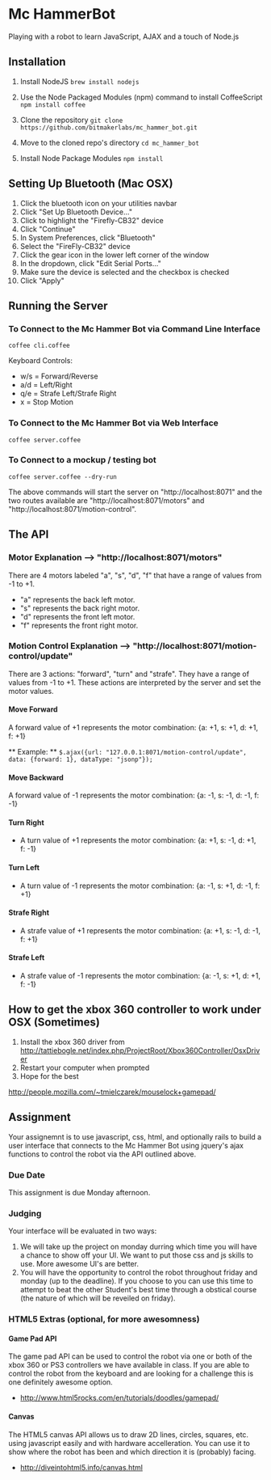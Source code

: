 # Mc HammerBot
Playing with a robot to learn JavaScript, AJAX and a touch of Node.js

## Installation

1. Install NodeJS
``brew install nodejs``

2. Use the Node Packaged Modules (npm) command to install CoffeeScript
``npm install coffee``

3. Clone the repository
``git clone https://github.com/bitmakerlabs/mc_hammer_bot.git``

4. Move to the cloned repo's directory
``cd mc_hammer_bot``

5. Install Node Package Modules
``npm install``

## Setting Up Bluetooth (Mac OSX)

1. Click the bluetooth icon on your utilities navbar
2. Click "Set Up Bluetooth Device..."
3. Click to highlight the "Firefly-CB32" device
4. Click "Continue"
5. In System Preferences, click "Bluetooth"
6. Select the "FireFly-CB32" device
7. Click the gear icon in the lower left corner of the window
8. In the dropdown, click "Edit Serial Ports..."
9. Make sure the device is selected and the checkbox is checked
10. Click "Apply"

## Running the Server

### To Connect to the Mc Hammer Bot via Command Line Interface
`coffee cli.coffee`

Keyboard Controls:

* w/s = Forward/Reverse
* a/d = Left/Right
* q/e = Strafe Left/Strafe Right
* x = Stop Motion

### To Connect to the Mc Hammer Bot via Web Interface
`coffee server.coffee`

### To Connect to a mockup / testing bot
`coffee server.coffee --dry-run`

The above commands will start the server on "http://localhost:8071" and the two routes available are "http://localhost:8071/motors" and "http://localhost:8071/motion-control".

## The API

### Motor Explanation --> "http://localhost:8071/motors"

There are 4 motors labeled "a", "s", "d", "f" that have a range of values from -1 to +1.

* "a" represents the back left motor.
* "s" represents the back right motor.
* "d" represents the front left motor.
* "f" represents the front right motor.

### Motion Control Explanation --> "http://localhost:8071/motion-control/update"

There are 3 actions: "forward", "turn" and "strafe". They have a range of values from -1 to +1. These actions are interpreted by the server and set the motor values.

#### Move Forward

A forward value of +1 represents the motor combination: {a: +1, s: +1, d: +1, f: +1}

** Example: ** `$.ajax({url: "127.0.0.1:8071/motion-control/update", data: {forward: 1}, dataType: "jsonp"}); `

#### Move Backward

A forward value of -1 represents the motor combination: {a: -1, s: -1, d: -1, f: -1}

#### Turn Right
- A turn value of +1 represents the motor combination: {a: +1, s: -1, d: +1, f: -1}

#### Turn Left
- A turn value of -1 represents the motor combination: {a: -1, s: +1, d: -1, f: +1}

#### Strafe Right
- A strafe value of +1 represents the motor combination: {a: +1, s: -1, d: -1, f: +1}

#### Strafe Left
- A strafe value of -1 represents the motor combination: {a: -1, s: +1, d: +1, f: -1}

## How to get the xbox 360 controller to work under OSX (Sometimes)

1. Install the xbox 360 driver from http://tattiebogle.net/index.php/ProjectRoot/Xbox360Controller/OsxDriver
2. Restart your computer when prompted
3. Hope for the best

http://people.mozilla.com/~tmielczarek/mouselock+gamepad/

## Assignment

Your assignemnt is to use javascript, css, html, and optionally rails to build a user interface that connects to the Mc Hammer Bot using jquery's ajax functions to control the robot via the API outlined above.

### Due Date

This assignment is due Monday afternoon.

### Judging
Your interface will be evaluated in two ways:

1. We will take up the project on monday durring which time you will have a chance to show off your UI. We want to put those css and js skills to use. More awesome UI's are better.
2. You will have the opportunity to control the robot throughout friday and monday (up to the deadline). If you choose to you can use this time to attempt to beat the other Student's best time through a obstical course (the nature of which will be reveiled on friday).

### HTML5 Extras (optional, for more awesomness)

#### Game Pad API
The game pad API can be used to control the robot via one or both of the xbox 360 or PS3 controllers we have available in class. If you are able to control the robot from the keyboard and are looking for a challenge this is one definitely awesome option.

* http://www.html5rocks.com/en/tutorials/doodles/gamepad/


#### Canvas

The HTML5 canvas API allows us to draw 2D lines, circles, squares, etc. using javascript easily and with hardware accelleration. You can use it to show where the robot has been and which direction it is (probably) facing.

* http://diveintohtml5.info/canvas.html
